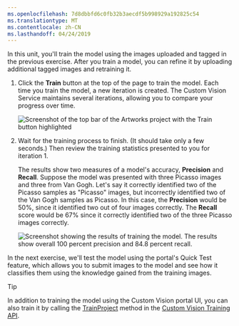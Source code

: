 ```yaml
---
ms.openlocfilehash: 7d8dbbfd6c0fb32b3aecdf5b998929a192825c54
ms.translationtype: MT
ms.contentlocale: zh-CN
ms.lasthandoff: 04/24/2019
---
```

In this unit, you'll train the model using the images uploaded and tagged in the previous exercise. After you train a model, you can refine it by uploading additional tagged images and retraining it.

1. Click the **Train** button at the top of the page to train the model. Each time you train the model, a new iteration is created. The Custom Vision Service maintains several iterations, allowing you to compare your progress over time.

    ![Screenshot of the top bar of the Artworks project with the Train button highlighted](../media/2-portal-click-train.png)

1. Wait for the training process to finish. (It should take only a few seconds.) Then review the training statistics presented to you for iteration 1. 

    The results show two measures of a model's accuracy, **Precision** and **Recall**. Suppose the model was presented with three Picasso images and three from Van Gogh. Let's say it correctly identified two of the Picasso samples as "Picasso" images, but incorrectly identified two of the Van Gogh samples as Picasso. In this case, the **Precision** would be 50%, since it identified two out of four images correctly. The **Recall** score would be 67% since it correctly identified two of the three Picasso images correctly.

    ![Screenshot showing the results of training the model. The results show overall 100 percent precision and 84.8 percent recall.](../media/2-portal-train-complete.png)

In the next exercise, we'll test the model using the portal's Quick Test feature, which allows you to submit images to the model and see how it classifies them using the knowledge gained from the training images.

> [!TIP]
> In addition to training the model using the Custom Vision portal UI, you can also train it by calling the [TrainProject](https://southcentralus.dev.cognitive.microsoft.com/docs/services/d9a10a4a5f8549599f1ecafc435119fa/operations/58d5835bc8cb231380095bed) method in the [Custom Vision Training API](https://southcentralus.dev.cognitive.microsoft.com/docs/services/d9a10a4a5f8549599f1ecafc435119fa/operations/58d5835bc8cb231380095be3).